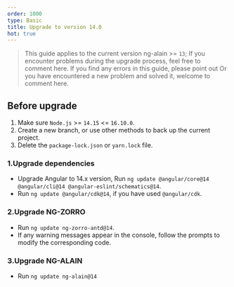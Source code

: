 ```yaml
---
order: 1000
type: Basic
title: Upgrade to version 14.0
hot: true
---
```


> This guide applies to the current version ng-alain >= `13`;
> If you encounter problems during the upgrade process, feel free to comment here.
> If you find any errors in this guide, please point out
> Or you have encountered a new problem and solved it, welcome to comment here.


## Before upgrade

1. Make sure `Node.js` >= `14.15` <= `16.10.0`.
2. Create a new branch, or use other methods to back up the current project.
3. Delete the `package-lock.json` or `yarn.lock` file.

### 1.Upgrade dependencies

- Upgrade Angular to 14.x version, Run `ng update @angular/core@14 @angular/cli@14 @angular-eslint/schematics@14`.
- Run `ng update @angular/cdk@14`, if you have used `@angular/cdk`.

### 2.Upgrade NG-ZORRO

- Run `ng update ng-zorro-antd@14`.
- If any warning messages appear in the console, follow the prompts to modify the corresponding code.

### 3.Upgrade NG-ALAIN

- Run `ng update ng-alain@14`
